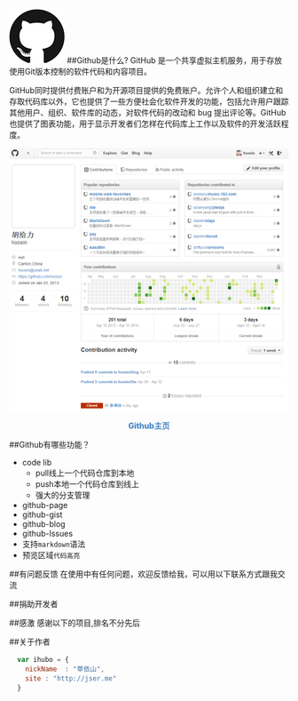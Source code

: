 ![github](logo.png)
##Github是什么?
GitHub 是一个共享虚拟主机服务，用于存放使用Git版本控制的软件代码和内容项目。

GitHub同时提供付费账户和为开源项目提供的免费账户。允许个人和组织建立和存取代码库以外，它也提供了一些方便社会化软件开发的功能，包括允许用户跟踪其他用户、组织、软件库的动态，对软件代码的改动和 bug 提出评论等。GitHub也提供了图表功能，用于显示开发者们怎样在代码库上工作以及软件的开发活跃程度。

<div style="text-align: center">
	<a href="http://github.com" target="_blank"><img src="home.png"/></a>
	<p style="color: #4183c4; font-weight: 800;">Github主页</p>
</div>

##Github有哪些功能？

* code lib
    *  pull线上一个代码仓库到本地
    *  push本地一个代码仓库到线上
    *  强大的分支管理
* github-page
* github-gist
* github-blog
* github-Issues
* 支持`markdown`语法
* 预览区域`代码高亮`

##有问题反馈
在使用中有任何问题，欢迎反馈给我，可以用以下联系方式跟我交流
 

##捐助开发者
 

##感激
感谢以下的项目,排名不分先后

 

##关于作者

```javascript
  var ihubo = {
    nickName  : "草依山",
    site : "http://jser.me"
  }
```